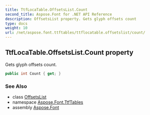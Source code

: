 ```yaml
---
title: TtfLocaTable.OffsetsList.Count
second_title: Aspose.Font for .NET API Reference
description: OffsetsList property. Gets glyph offsets count
type: docs
weight: 10
url: /net/aspose.font.ttftables/ttflocatable.offsetslist/count/
---
```

## TtfLocaTable.OffsetsList.Count property

Gets glyph offsets count.

```csharp
public int Count { get; }
```

### See Also

* class [OffsetsList](../)
* namespace [Aspose.Font.TtfTables](../../ttflocatable.offsetslist/)
* assembly [Aspose.Font](../../../)


